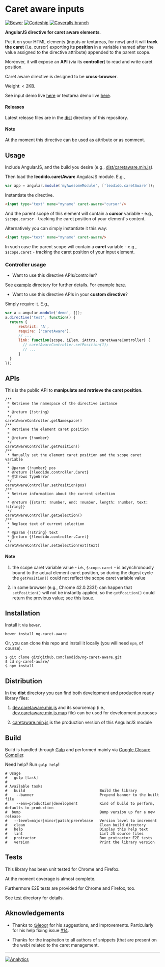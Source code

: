 Caret aware inputs
==================

[![Bower](https://img.shields.io/bower/v/ng-caret-aware.svg?style=flat-square)](http://bower.io/search/?q=ng-caret-aware) [![Codeship](https://img.shields.io/codeship/440cb4a0-d558-0132-89dc-4aea429a9964/master.svg?style=flat-square)]() [![Coveralls branch](https://img.shields.io/coveralls/leodido/ng-caret-aware/master.svg?style=flat-square)](https://coveralls.io/r/leodido/ng-caret-aware?branch=master)

**AngularJS directive for caret aware elements**.

Put it on your HTML elements (inputs or textareas, for now) and it will **track the caret** (i.e. cursor) exporting its **position** in a variable (named after the value assigned to the directive attribute) appended to the parent scope.

Moreover, it will expose an **API** (via its **controller**) to read and write caret position.

Caret aware directive is designed to be **cross-browser**.

Weight: < 2KB.

See input demo live [here](http://bit.ly/input-ng-caret) or textarea demo live [here](http://bit.ly/textarea-ng-caret).

#### Releases

Latest release files are in the [dist](dist/) directory of this repository.

#### Note

At the moment this directive can be used as attribute or as comment.

Usage
-----

Include AngularJS, and the build you desire (e.g., [dist/caretaware.min.js](dist/caretaware.min.js)).
 
Then load the **leodido.caretAware** AngularJS module. E.g.,

```javascript
var app = angular.module('myAwesomeModule', ['leodido.caretAware']);
```

Instantiate the directive.

```html
<input type="text" name="myname" caret-aware="cursor"/>
```

And the parent scope of this element will contain a **cursor** variable - e.g., `$scope.cursor` - tracking the caret position of your element's content.

Alternatively you can simply instantiate it this way:

```html
<input type="text" name="myname" caret-aware/>
```

In such case the parent scope will contain a **caret** variable - e.g., `$scope.caret` - tracking the caret position of your input element.

### Controller usage

- Want to use this directive APIs/controller?

See [example](/example) directory for further details. For example [here](example/input01.html#L39-L40).

- Want to use this directive APIs in your **custom directive**?

Simply require it. E.g.,

```javascript
var a = angular.module('demo', []);
a.directive('test', function() {
  return {
      restrict: 'A',
      require: ['caretAware'],
      // ...
      link: function(scope, iElem, iAttrs, caretAwareController) {
        // caretAwareController.setPosition(1);
        // ...
      }
  }
});
```

APIs
----

This is the public API to **manipulate and retrieve the caret position**.

```
/**
 * Retrieve the namespace of the directive instance
 *
 * @return {!string}
 */
caretAwareController.getNamespace()
/**
 * Retrieve the element caret position
 *
 * @return {!number}
 */
caretAwareController.getPosition()
/**
 * Manually set the element caret position and the scope caret variable
 *
 * @param {!number} pos
 * @return {!leodido.controller.Caret}
 * @throws TypeError
 */
caretAwareController.setPosition(pos)
/**
 * Retrive information about the current selection
 *
 * @return {{start: !number, end: !number, length: !number, text: !string}}
 */
caretAwareController.getSelection()
/**
 * Replace text of current selection
 *
 * @param {!string} text
 * @return {!leodido.controller.Caret}
 */
caretAwareController.setSelectionText(text)
```

#### Note

1. the scope caret variable value - i.e., `$scope.caret` - is asynchronously bound to the actual element caret position,
   so during the digest cycle the `getPosition()` could not reflect the scope caret variable value
   
2. in some browser (e.g., Chrome 42.0.2331) can happen that `setPosition()` will not be instantly applied, so the `getPosition()` could return the previous value;
   see this [issue](https://code.google.com/p/chromium/issues/detail?id=32865).

Installation
------------

Install it via `bower`.

```
bower install ng-caret-aware
```

Or, you can clone this repo and install it locally (you will need `npm`, of course).

```
$ git clone git@github.com:leodido/ng-caret-aware.git
$ cd ng-caret-aware/
$ npm install
```

Distribution
------------

In the **dist** directory you can find both development and production ready library files:

1. [dev.caretaware.min.js](dist/dev.caretaware.min.js) and its sourcemap (i.e., [dev.caretaware.min.js.map](dist/dev.caretaware.min.js.map) file) can be used for development purposes

2. [caretaware.min.js](dist/caretaware.min.js) is the production version of this AngularJS module

Build
-----

Build is handled through [Gulp](https://github.com/gulpjs/gulp/) and performed mainly via [Google Closure Compiler](https://github.com/google/closure-compiler).

Need help? Run `gulp help`!

```
# Usage
#   gulp [task]
# 
# Available tasks
#   build                                  Build the library 
#    --banner                              Prepend banner to the built file
#    --env=production|development          Kind of build to perform, defaults to production
#  bump                                    Bump version up for a new release 
#   --level=major|minor|patch|prerelease   Version level to increment
#   clean                                  Clean build directory
#   help                                   Display this help text
#   lint                                   Lint JS source files
#   protractor                             Run protractor E2E tests
#   version                                Print the library version
```

Tests
-----

This library has been unit tested for Chrome and Firefox.

At the moment coverage is almost complete.

Furthermore E2E tests are provided for Chrome and Firefox, too.

See [test](test) directory for details.

Aknowledgements
---------------

* Thanks to [@leogr](http://github.com/leogr) for his suggestions, and improvements. Particularly for his help fixing issue [#14](https://github.com/leodido/ng-caret-aware/issues/14).

* Thanks for the inspiration to all authors of snippets (that are present on the web) related to the caret management.

---

[![Analytics](https://ga-beacon.appspot.com/UA-49657176-1/ng-caret-aware)](https://github.com/igrigorik/ga-beacon)
